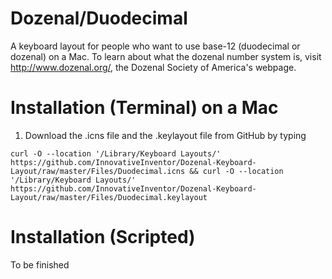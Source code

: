 # Dozenal/Duodecimal
A keyboard layout for people who want to use base-12 (duodecimal or dozenal) on a Mac.
To learn about what the dozenal number system is, visit http://www.dozenal.org/, the Dozenal Society of America's webpage.

# Installation (Terminal) on a Mac
1. Download the .icns file and the .keylayout file from GitHub by typing
```shell
curl -O --location '/Library/Keyboard Layouts/' https://github.com/InnovativeInventor/Dozenal-Keyboard-Layout/raw/master/Files/Duodecimal.icns && curl -O --location '/Library/Keyboard Layouts/' https://github.com/InnovativeInventor/Dozenal-Keyboard-Layout/raw/master/Files/Duodecimal.keylayout
```
# Installation (Scripted)
To be finished
